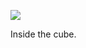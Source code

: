 ![](https://db-feed.s3.amazonaws.com/legacy/gif-2020-10-18_19-43-26-1603064710.gif)

Inside the cube.
